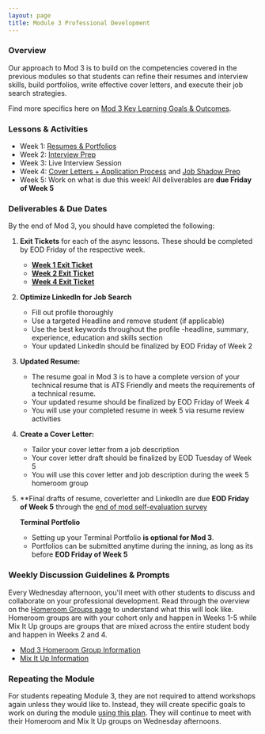 ```yaml
---
layout: page
title: Module 3 Professional Development
---
```


### Overview
Our approach to Mod 3 is to build on the competencies covered in the previous modules so that students can refine their resumes and interview skills, build portfolios, write effective cover letters, and execute their job search strategies.

Find more specifics here on [Mod 3 Key Learning Goals & Outcomes](/module_three/mod3_learning_goals).

### Lessons & Activities
* Week 1: [Resumes & Portfolios](/module_three/mod3_week1)
* Week 2: [Interview Prep](/module_three/mod3_week5)
* Week 3: Live Interview Session
* Week 4: [Cover Letters + Application Process](https://careerdev.turing.edu/module_three/week_3_coverletter)
           and [Job Shadow Prep](/module_three/job_shadow_overview) 
* Week 5: Work on what is due this week! All deliverables are **due Friday of Week 5**

### Deliverables & Due Dates
By the end of Mod 3, you should have completed the following:

1. **Exit Tickets** for each of the async lessons. These should be completed by EOD Friday of the respective week.
   * **[Week 1 Exit Ticket](https://forms.gle/eZF3XUagA4SS7p7m6)**
   * **[Week 2 Exit Ticket](https://forms.gle/1WHVG6iiHX6bkfS97)**
   * **[Week 4 Exit Ticket](https://forms.gle/uaftT1VbePHcisGn8)**
   
2. **Optimize LinkedIn for Job Search**
   * Fill out profile thoroughly
   * Use a targeted Headline and remove student (if applicable) 
   * Use the best keywords throughout the profile -headline, summary, experience, education and skills section
   * Your updated LinkedIn should be finalized by EOD Friday of Week 2
   
3. **Updated Resume:**
   * The resume goal in Mod 3 is to have a complete version of your technical resume that is ATS Friendly and meets the requirements of a technical          resume.
   * Your updated resume should be finalized by EOD Friday of Week 4
   * You will use your completed resume in week 5 via resume review activities
   
4. **Create a Cover Letter:** 
   * Tailor your cover letter from a job description
   * Your cover letter draft should be finalized by EOD Tuesday of Week 5  
   * You will use this cover letter and job description during the week 5 homeroom group
   
5. **Final drafts of resume, coverletter and LinkedIn are due **EOD Friday of Week 5** through the [end of mod self-evaluation survey](https://airtable.com/shrBZWvdZfHSeey57) 

   
   **Terminal Portfolio**  
   * Setting up your Terminal Portfolio **is optional for Mod 3**. 
   * Portfolios can be submitted anytime during the inning, as long as its before **EOD Friday of Week 5**
 
### Weekly Discussion Guidelines & Prompts
Every Wednesday afternoon, you'll meet with other students to discuss and collaborate on your professional development. Read through the overview on the [Homeroom Groups page](/student_discussion_groups/index) to understand what this will look like. Homeroom groups are with your cohort only and happen in Weeks 1-5 while Mix It Up groups are groups that are mixed across the entire student body and happen in Weeks 2 and 4.

* [Mod 3 Homeroom Group Information](/student_discussion_groups/mod3_homeroom_discussion_prompts)
* [Mix It Up Information](/mixed_groups)

### Repeating the Module
For students repeating Module 3, they are not required to attend workshops again unless they would like to. Instead, they will create specific goals to work on during the module [using this plan](/module_three/m3_repeat_plan). They will continue to meet with their Homeroom and Mix It Up groups on Wednesday afternoons. 
